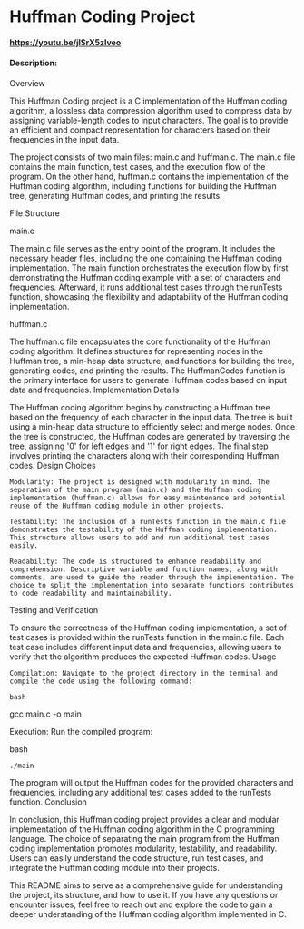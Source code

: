# Huffman Coding Project
#### https://youtu.be/jISrX5zlveo
#### Description:
Overview

This Huffman Coding project is a C implementation of the Huffman coding algorithm, a lossless data compression algorithm used to compress data by assigning variable-length codes to input characters. The goal is to provide an efficient and compact representation for characters based on their frequencies in the input data.

The project consists of two main files: main.c and huffman.c. The main.c file contains the main function, test cases, and the execution flow of the program. On the other hand, huffman.c contains the implementation of the Huffman coding algorithm, including functions for building the Huffman tree, generating Huffman codes, and printing the results.

File Structure

main.c

The main.c file serves as the entry point of the program. It includes the necessary header files, including the one containing the Huffman coding implementation. The main function orchestrates the execution flow by first demonstrating the Huffman coding example with a set of characters and frequencies. Afterward, it runs additional test cases through the runTests function, showcasing the flexibility and adaptability of the Huffman coding implementation.

huffman.c

The huffman.c file encapsulates the core functionality of the Huffman coding algorithm. It defines structures for representing nodes in the Huffman tree, a min-heap data structure, and functions for building the tree, generating codes, and printing the results. The HuffmanCodes function is the primary interface for users to generate Huffman codes based on input data and frequencies.
Implementation Details

The Huffman coding algorithm begins by constructing a Huffman tree based on the frequency of each character in the input data. The tree is built using a min-heap data structure to efficiently select and merge nodes. Once the tree is constructed, the Huffman codes are generated by traversing the tree, assigning '0' for left edges and '1' for right edges. The final step involves printing the characters along with their corresponding Huffman codes.
Design Choices

    Modularity: The project is designed with modularity in mind. The separation of the main program (main.c) and the Huffman coding implementation (huffman.c) allows for easy maintenance and potential reuse of the Huffman coding module in other projects.

    Testability: The inclusion of a runTests function in the main.c file demonstrates the testability of the Huffman coding implementation. This structure allows users to add and run additional test cases easily.

    Readability: The code is structured to enhance readability and comprehension. Descriptive variable and function names, along with comments, are used to guide the reader through the implementation. The choice to split the implementation into separate functions contributes to code readability and maintainability.

Testing and Verification

To ensure the correctness of the Huffman coding implementation, a set of test cases is provided within the runTests function in the main.c file. Each test case includes different input data and frequencies, allowing users to verify that the algorithm produces the expected Huffman codes.
Usage

    Compilation: Navigate to the project directory in the terminal and compile the code using the following command:

    bash

gcc main.c -o main

Execution: Run the compiled program:

bash

    ./main

The program will output the Huffman codes for the provided characters and frequencies, including any additional test cases added to the runTests function.
Conclusion

In conclusion, this Huffman coding project provides a clear and modular implementation of the Huffman coding algorithm in the C programming language. The choice of separating the main program from the Huffman coding implementation promotes modularity, testability, and readability. Users can easily understand the code structure, run test cases, and integrate the Huffman coding module into their projects.

This README aims to serve as a comprehensive guide for understanding the project, its structure, and how to use it. If you have any questions or encounter issues, feel free to reach out and explore the code to gain a deeper understanding of the Huffman coding algorithm implemented in C.
